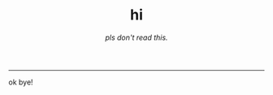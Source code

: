 <header>

<!--
  <<< Author notes: Course header >>>
  Include a 1280×640 image, course title in sentence case, and a concise description in emphasis.
  In your repository settings: enable template repository, add your 1280×640 social image, auto delete head branches.
  Add your open source license, GitHub uses MIT license.
-->

# hi

_pls don't read this._

</header>

<!--
  <<< Author notes: Finish >>>
  Review what we learned, ask for feedback, provide next steps.
-->

<!--
  <<< Author notes: Finish >>>

## Finish for second header
  Review what we learned, ask for feedback, provide next steps.

<img src=https://octodex.github.com/images/collabocats.jpg alt=celebrate width=300 align=right>

Here's a recap of my accomplishments:

- created a branch, a commit, and a pull request.
- merged a pull request.
- made your first contribution! :tada:
-->
<!--
### What's next?
  Review what we learned, ask for feedback, provide next steps.
-->


<footer>

<!--
  <<< Author notes: Footer >>>
  Add a link to get support, GitHub status page, code of conduct, license link.
-->

---
ok bye!

</footer>
